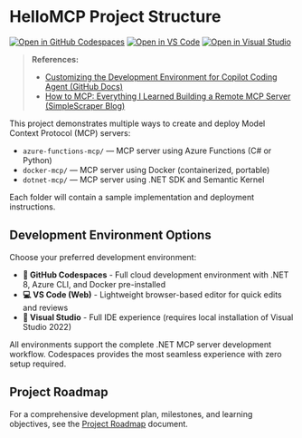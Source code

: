 # HelloMCP Project Structure

[![Open in GitHub Codespaces](https://github.com/codespaces/badge.svg)](https://codespaces.new/nsmaassel/HelloMCP)
[![Open in VS Code](https://img.shields.io/badge/Open%20in-VS%20Code-007ACC?style=flat&logo=visualstudiocode)](https://vscode.dev/github/nsmaassel/HelloMCP)
[![Open in Visual Studio](https://img.shields.io/badge/Open%20in-Visual%20Studio-5C2D91?style=flat&logo=visualstudio)](https://visualstudio.microsoft.com/downloads/)

> **References:**
>
> - [Customizing the Development Environment for Copilot Coding Agent (GitHub Docs)](https://docs.github.com/en/copilot/customizing-copilot/customizing-the-development-environment-for-copilot-coding-agent)
> - [How to MCP: Everything I Learned Building a Remote MCP Server (SimpleScraper Blog)](https://simplescraper.io/blog/how-to-mcp)

This project demonstrates multiple ways to create and deploy Model Context Protocol (MCP) servers:

- `azure-functions-mcp/` — MCP server using Azure Functions (C# or Python)
- `docker-mcp/` — MCP server using Docker (containerized, portable)
- `dotnet-mcp/` — MCP server using .NET SDK and Semantic Kernel

Each folder will contain a sample implementation and deployment instructions.

## Development Environment Options

Choose your preferred development environment:

- **🚀 GitHub Codespaces** - Full cloud development environment with .NET 8, Azure CLI, and Docker pre-installed
- **💻 VS Code (Web)** - Lightweight browser-based editor for quick edits and reviews  
- **🎯 Visual Studio** - Full IDE experience (requires local installation of Visual Studio 2022)

All environments support the complete .NET MCP server development workflow. Codespaces provides the most seamless experience with zero setup required.

## Project Roadmap

For a comprehensive development plan, milestones, and learning objectives, see the [Project Roadmap](ROADMAP.md) document.

